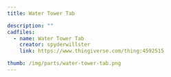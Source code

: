 ```yaml
---
title: Water Tower Tab

description: ""
cadfiles:
  - name: Water Tower Tab
    creator: spyderwillster
    link: https://www.thingiverse.com/thing:4592515

thumb: /img/parts/water-tower-tab.png
---
```

